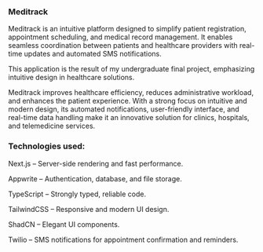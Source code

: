 ### Meditrack
Meditrack is an intuitive platform designed to simplify patient registration, appointment scheduling, and medical record management. It enables seamless coordination between patients and healthcare providers with real-time updates and automated SMS notifications.

This application is the result of my undergraduate final project, emphasizing intuitive design in healthcare solutions.

Meditrack improves healthcare efficiency, reduces administrative workload, and enhances the patient experience. With a strong focus on intuitive and modern design, its automated notifications, user-friendly interface, and real-time data handling make it an innovative solution for clinics, hospitals, and telemedicine services.

### Technologies used:
Next.js – Server-side rendering and fast performance.

Appwrite – Authentication, database, and file storage. 

TypeScript – Strongly typed, reliable code.

TailwindCSS – Responsive and modern UI design.

ShadCN – Elegant UI components. 

Twilio – SMS notifications for appointment confirmation and reminders.

